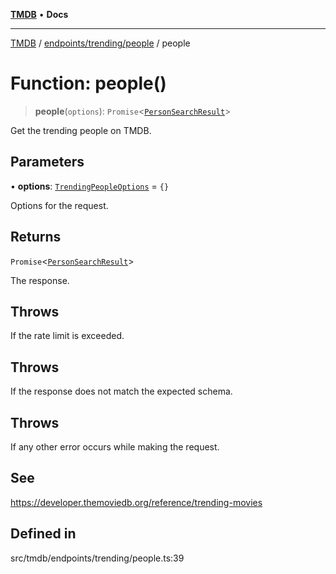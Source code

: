 [**TMDB**](../../../../README.md) • **Docs**

***

[TMDB](../../../../README.md) / [endpoints/trending/people](../README.md) / people

# Function: people()

> **people**(`options`): `Promise`\<[`PersonSearchResult`](../../../../structs/Schemas/type-aliases/PersonSearchResult.md)\>

Get the trending people on TMDB.

## Parameters

• **options**: [`TrendingPeopleOptions`](../type-aliases/TrendingPeopleOptions.md) = `{}`

Options for the request.

## Returns

`Promise`\<[`PersonSearchResult`](../../../../structs/Schemas/type-aliases/PersonSearchResult.md)\>

The response.

## Throws

If the rate limit is exceeded.

## Throws

If the response does not match the expected schema.

## Throws

If any other error occurs while making the request.

## See

https://developer.themoviedb.org/reference/trending-movies

## Defined in

src/tmdb/endpoints/trending/people.ts:39
